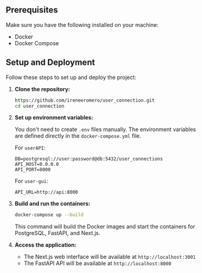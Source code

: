 
## Prerequisites

Make sure you have the following installed on your machine:

- Docker
- Docker Compose

## Setup and Deployment

Follow these steps to set up and deploy the project:

1. **Clone the repository:**

    ```bash
    https://github.com/ireneeromero/user_connection.git
    cd user_connection
    ```

2. **Set up environment variables:**

    You don't need to create `.env` files manually. The environment variables are defined directly in the `docker-compose.yml` file.

    For `userAPI`:

    ```
    DB=postgresql://user:password@db:5432/user_connections
    API_HOST=0.0.0.0
    API_PORT=8000
    ```

    For `user-gui`:

    ```
    API_URL=http://api:8000
    ```

3. **Build and run the containers:**

    ```bash
    docker-compose up --build
    ```

    This command will build the Docker images and start the containers for PostgreSQL, FastAPI, and Next.js.

4. **Access the application:**

    - The Next.js web interface will be available at `http://localhost:3001`
    - The FastAPI API will be available at `http://localhost:8000`


